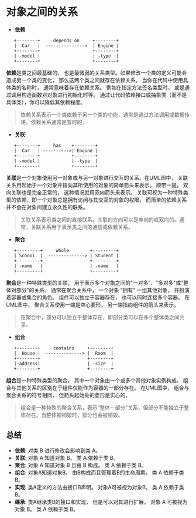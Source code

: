 # 对象之间的关系

- **依赖**

```plaintext
   +--------+     depends on     +--------+
   |  Car   |  --------------->  | Engine |
   +--------+                    +--------+
   | -model |                    | -type  |
   +--------+                    +--------+
```

**依赖**是类之间最基础的、 也是最微弱的关系类型。如果修改一个类的定义可能会造成另一个类的变化， 那么这两个类之间就存在依赖关系。
当你在代码中使用具体类的名称时， 通常意味着存在依赖关系。 例如在指定方法签名类型时， 或是通过调用构造函数对对象进行初始化时等。
通过让代码依赖接口或抽象类（而不是具体类），你可以降低其依赖程度。

> 依赖关系表示一个类依赖于另一个类的功能，通常是通过方法调用或数据传递。依赖关系通常是暂时的。

- **关联**

```plaintext
   +--------+     has    +--------+
   |  Car   | ---------->| Engine |
   +--------+            +--------+
   | -model |            | -type  |
   +--------+            +--------+
```

**关联**是一个对象使用另一对象或与另一对象进行交互的关系。在UML图中， 关联关系用起始于一个对象并指向其所使用的对象的简单箭头来表示。
顺带一提， 双向关联也是完全正常的， 这种情况就用双向箭头来表示。
关联可视为一种特殊类型的依赖，即一个对象总是拥有访问与其交互的对象的权限， 而简单的依赖关系并不会在对象间建立永久性的联系。

> 关联关系表示类之间的直接联系。关联的方向可以是单向的或双向的。通常，关联关系用于表示类之间的通信或依赖关系。

- **聚合**

```plaintext
   +---------+     whole        +---------+
   | School  |  --------------> | Student |
   +---------+                  +---------+
   | -name   |                  | -name   |
   +---------+                  +---------+
```

**聚合**是一种特殊类型的关联， 用于表示多个对象之间的"一对多"、"多对多"或"整体对部分"的关系。
通常在聚合关系中， 一个对象 "拥有" 一组其他对象， 并扮演着容器或集合的角色。 组件可以独立于容器存在， 也可以同时连接多个容器。
在UML图中， 聚合关系使用一端是空心菱形， 另一端指向组件的箭头来表示。

> 在聚合中，部分可以独立于整体存在，即部分类可以在多个整体类之间共享。

- **组合**

```plaintext
   +--------+     contains     +--------+
   |  House |  --------------> |  Room  |
   +--------+                  +--------+
   |-address|                  | -size  |
   +--------+                  +--------+
```

**组合**是一种特殊类型的聚合， 其中一个对象由一个或多个其他对象实例构成。 组合与其他关系的区别在于组件仅能作为容器的一部分存在。
在UML图中， 组合与聚合关系的符号相同， 但箭头起始处的菱形是实心的。

> 组合是一种特殊的聚合关系，表示“整体—部分”关系，但部分不能独立于整体存在。当整体被销毁时，部分也会被销毁。

## 总结

- **依赖**: 对类 B 进行修改会影响到类 A。
- **关联**: 对象 A 知道对象 B。 类 A 依赖于类 B。
- **聚合**: 对象 A 知道对象 B 且由 B 构成。 类 A 依赖于类 B。
- **组合**: 对象A知道对象B、 由B构成而且管理着B的生命周期。 类 A 依赖于类 B。
- **实现**: 类A定义的方法由接口B声明。 对象A可被视为对象B。 类 A 依赖于类 B。
- **继承**: 类A继承类B的接口和实现， 但是可以对其进行扩展。 对象 A 可被视为对象 B。 类 A 依赖于类 B。
